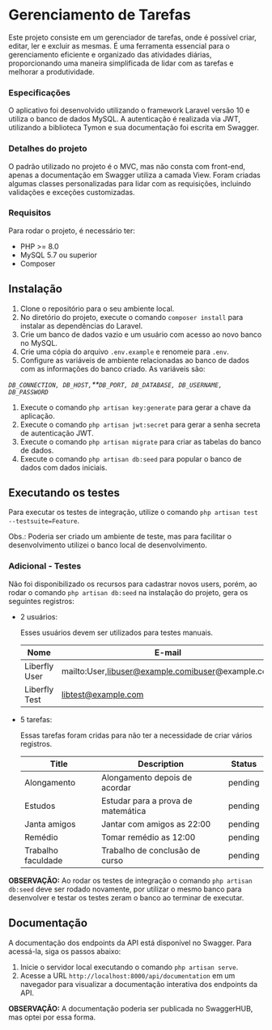 # Gerenciamento de Tarefas

Este projeto consiste em um gerenciador de tarefas, onde é possível criar, editar, ler e excluir as mesmas. É uma ferramenta essencial para o gerenciamento eficiente e organizado das atividades diárias, proporcionando uma maneira simplificada de lidar com as tarefas e melhorar a produtividade.

### Especificações

O aplicativo foi desenvolvido utilizando o framework Laravel versão 10 e utiliza o banco de dados MySQL. A autenticação é realizada via JWT, utilizando a biblioteca Tymon e sua documentação foi escrita em Swagger.

### Detalhes do projeto

O padrão utilizado no projeto é o MVC, mas não consta com front-end, apenas a documentação em Swagger utiliza a camada View. Foram criadas algumas classes personalizadas para lidar com as requisições, incluindo validações e exceções customizadas.

### Requisitos

Para rodar o projeto, é necessário ter:

- PHP >= 8.0
- MySQL 5.7 ou superior
- Composer

## Instalação

1. Clone o repositório para o seu ambiente local.
2. No diretório do projeto, execute o comando `composer install` para instalar as dependências do Laravel.
3. Crie um banco de dados vazio e um usuário com acesso ao novo banco no MySQL.
4. Crie uma cópia do arquivo `.env.example` e renomeie para `.env`. 
5. Configure as variáveis de ambiente relacionadas ao banco de dados com as informações do banco criado. As variáveis são: 

*``DB_CONNECTION, DB_HOST,``**`DB_PORT, DB_DATABASE, DB_USERNAME, DB_PASSWORD`*

1. Execute o comando `php artisan key:generate` para gerar a chave da aplicação.
2. Execute o comando `php artisan jwt:secret` para gerar a senha secreta de autenticação JWT.
3. Execute o comando `php artisan migrate` para criar as tabelas do banco de dados.
4. Execute o comando `php artisan db:seed` para popular o banco de dados com dados iniciais.

## Executando os testes

Para executar os testes de integração, utilize o comando `php artisan test --testsuite=Feature`. 

Obs.: Poderia ser criado um ambiente de teste, mas para facilitar o desenvolvimento utilizei o banco local de desenvolvimento.

### Adicional - Testes

Não foi disponibilizado os recursos para cadastrar novos users, porém, ao rodar o comando `php artisan db:seed` na instalação do projeto, gera os seguintes registros:

- 2 usuários:
    
    Esses usuários devem ser utilizados para testes manuais.
    
    | Nome | E-mail | Password |
    | --- | --- | --- |
    | Liberfly User | mailto:User,libuser@example.comibuser@example.com | liberfly123 |
    | Liberfly Test | libtest@example.com | 1liber2fly3 |
- 5 tarefas:
    
    Essas tarefas foram cridas para não ter a necessidade de criar vários registros.
    
    | Title | Description | Status |
    | --- | --- | --- |
    | Alongamento | Alongamento depois de acordar | pending |
    | Estudos | Estudar para a prova de matemática | pending |
    | Janta amigos | Jantar com amigos as 22:00 | pending |
    | Remédio | Tomar remédio as 12:00 | pending |
    | Trabalho faculdade | Trabalho de conclusão de curso | pending |

**OBSERVAÇÃO:** Ao rodar os testes de integração o comando `php artisan db:seed` deve ser rodado novamente, por utilizar o mesmo banco para desenvolver e testar os testes zeram o banco ao terminar de executar.

## Documentação

A documentação dos endpoints da API está disponível no Swagger. Para acessá-la, siga os passos abaixo:

1. Inicie o servidor local executando o comando `php artisan serve`.
2. Acesse a URL `http://localhost:8000/api/documentation` em um navegador para visualizar a documentação interativa dos endpoints da API.

**OBSERVAÇÃO:** A documentação poderia ser publicada no SwaggerHUB, mas optei por essa forma.
